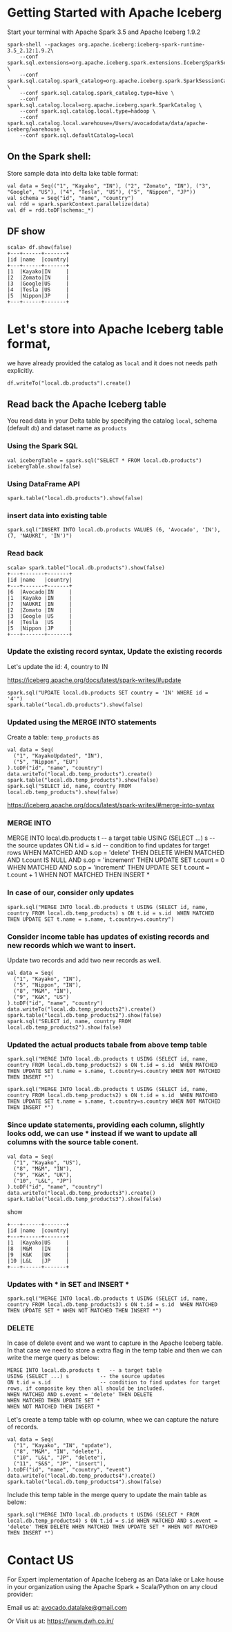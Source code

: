 # Getting Started with Apache Iceberg

Start your terminal with Apache Spark 3.5 and Apache Iceberg 1.9.2

```
spark-shell --packages org.apache.iceberg:iceberg-spark-runtime-3.5_2.12:1.9.2\
    --conf spark.sql.extensions=org.apache.iceberg.spark.extensions.IcebergSparkSessionExtensions \
    --conf spark.sql.catalog.spark_catalog=org.apache.iceberg.spark.SparkSessionCatalog \
    --conf spark.sql.catalog.spark_catalog.type=hive \
    --conf spark.sql.catalog.local=org.apache.iceberg.spark.SparkCatalog \
    --conf spark.sql.catalog.local.type=hadoop \
    --conf spark.sql.catalog.local.warehouse=/Users/avocadodata/data/apache-iceberg/warehouse \
    --conf spark.sql.defaultCatalog=local
```

## On the Spark shell: 

Store sample data into delta lake table format: 

```
val data = Seq(("1", "Kayako", "IN"), ("2", "Zomato", "IN"), ("3", "Google", "US"), ("4", "Tesla", "US"), ("5", "Nippon", "JP"))
val schema = Seq("id", "name", "country")
val rdd = spark.sparkContext.parallelize(data)
val df = rdd.toDF(schema:_*)
```

## DF show
```
scala> df.show(false)
+---+------+-------+
|id |name  |country|
+---+------+-------+
|1  |Kayako|IN     |
|2  |Zomato|IN     |
|3  |Google|US     |
|4  |Tesla |US     |
|5  |Nippon|JP     |
+---+------+-------+
```

# Let's store into Apache Iceberg table format, 

we have already provided the catalog as `local` and it does not needs path explicitly. 

```
df.writeTo("local.db.products").create()
```


## Read back the Apache Iceberg table
You read data in your Delta table by specifying the catalog `local`, schema (default `db`) and dataset name as `products`

### Using the Spark SQL
```
val icebergTable = spark.sql("SELECT * FROM local.db.products")
icebergTable.show(false)
```

### Using DataFrame API
```
spark.table("local.db.products").show(false)
```

### insert data into existing table
```
spark.sql("INSERT INTO local.db.products VALUES (6, 'Avocado', 'IN'), (7, 'NAUKRI', 'IN')")
```

### Read back 
```
scala> spark.table("local.db.products").show(false)
+---+-------+-------+
|id |name   |country|
+---+-------+-------+
|6  |Avocado|IN     |
|1  |Kayako |IN     |
|7  |NAUKRI |IN     |
|2  |Zomato |IN     |
|3  |Google |US     |
|4  |Tesla  |US     |
|5  |Nippon |JP     |
+---+-------+-------+
```

### Update the existing record syntax, Update the existing records 

Let's update the id: 4, country to IN

https://iceberg.apache.org/docs/latest/spark-writes/#update
```
spark.sql("UPDATE local.db.products SET country = 'IN' WHERE id = '4'")
spark.table("local.db.products").show(false)
```

### Updated using the MERGE INTO statements

Create a table: `temp_products` as 

```
val data = Seq(
  ("1", "KayakoUpdated", "IN"),
  ("5", "Nippon", "EU")
).toDF("id", "name", "country")
data.writeTo("local.db.temp_products").create()
spark.table("local.db.temp_products").show(false)
spark.sql("SELECT id, name, country FROM local.db.temp_products").show(false)
```

https://iceberg.apache.org/docs/latest/spark-writes/#merge-into-syntax

### MERGE INTO
MERGE INTO local.db.products t   -- a target table
USING (SELECT ...) s          -- the source updates
ON t.id = s.id                -- condition to find updates for target rows
WHEN MATCHED AND s.op = 'delete' THEN DELETE
WHEN MATCHED AND t.count IS NULL AND s.op = 'increment' THEN UPDATE SET t.count = 0
WHEN MATCHED AND s.op = 'increment' THEN UPDATE SET t.count = t.count + 1
WHEN NOT MATCHED THEN INSERT *

### In case of our, consider only updates
```
spark.sql("MERGE INTO local.db.products t USING (SELECT id, name, country FROM local.db.temp_products) s ON t.id = s.id  WHEN MATCHED THEN UPDATE SET t.name = s.name, t.country=s.country")
```

### Consider income table has updates of existing records and new records which we want to insert. 

Update two records and add two new records as well.
```
val data = Seq(
  ("1", "Kayako", "IN"),
  ("5", "Nippon", "IN"),
  ("8", "M&M", "IN"),
  ("9", "K&K", "US")
).toDF("id", "name", "country")
data.writeTo("local.db.temp_products2").create()
spark.table("local.db.temp_products2").show(false)
spark.sql("SELECT id, name, country FROM local.db.temp_products2").show(false)
```

### Updated the actual products tabale from above temp table
```
spark.sql("MERGE INTO local.db.products t USING (SELECT id, name, country FROM local.db.temp_products2) s ON t.id = s.id  WHEN MATCHED THEN UPDATE SET t.name = s.name, t.country=s.country WHEN NOT MATCHED THEN INSERT *")
```

```
spark.sql("MERGE INTO local.db.products t USING (SELECT id, name, country FROM local.db.temp_products2) s ON t.id = s.id  WHEN MATCHED THEN UPDATE SET t.name = s.name, t.country=s.country WHEN NOT MATCHED THEN INSERT *")
```

### Since update statements, providing each column, slightly looks odd, we can use * instead if we want to update all columns with the source table conent. 

```
val data = Seq(
  ("1", "Kayako", "US"),
  ("8", "M&M", "IN"),
  ("9", "K&K", "UK"),
  ("10", "L&L", "JP")
).toDF("id", "name", "country")
data.writeTo("local.db.temp_products3").create()
spark.table("local.db.temp_products3").show(false)
```
show
```
+---+------+-------+                                                            
|id |name  |country|
+---+------+-------+
|1  |Kayako|US     |
|8  |M&M   |IN     |
|9  |K&K   |UK     |
|10 |L&L   |JP     |
+---+------+-------+
```

### Updates with * in SET and INSERT * 
```
spark.sql("MERGE INTO local.db.products t USING (SELECT id, name, country FROM local.db.temp_products3) s ON t.id = s.id  WHEN MATCHED THEN UPDATE SET * WHEN NOT MATCHED THEN INSERT *")
```


### DELETE
In case of delete event and we want to capture in the Apache Iceberg table. In that case we need to store a extra flag in the temp table and then we can write the merge query as below: 
```
MERGE INTO local.db.products t   -- a target table
USING (SELECT ...) s          -- the source updates
ON t.id = s.id                -- condition to find updates for target rows, if composite key then all should be included.
WHEN MATCHED AND s.event = 'delete' THEN DELETE
WHEN MATCHED THEN UPDATE SET *
WHEN NOT MATCHED THEN INSERT *
``` 

Let's create a temp table with op column, whee we can capture the nature of records. 

```
val data = Seq(
  ("1", "Kayako", "IN", "update"),
  ("8", "M&M", "IN", "delete"),
  ("10", "L&L", "JP", "delete"),
  ("11", "S&S", "JP", "insert"),
).toDF("id", "name", "country", "event")
data.writeTo("local.db.temp_products4").create()
spark.table("local.db.temp_products4").show(false)
```
Include this temp table in the merge query to update the main table as below: 

```
spark.sql("MERGE INTO local.db.products t USING (SELECT * FROM local.db.temp_products4) s ON t.id = s.id WHEN MATCHED AND s.event = 'delete' THEN DELETE WHEN MATCHED THEN UPDATE SET * WHEN NOT MATCHED THEN INSERT *")
``` 


# Contact US
For Expert implementation of Apache Iceberg as an Data lake or Lake house in your organization using the Apache Spark + Scala/Python on any cloud provider:

Email us at: avocado.datalake@gmail.com

Or Visit us at: https://www.dwh.co.in/